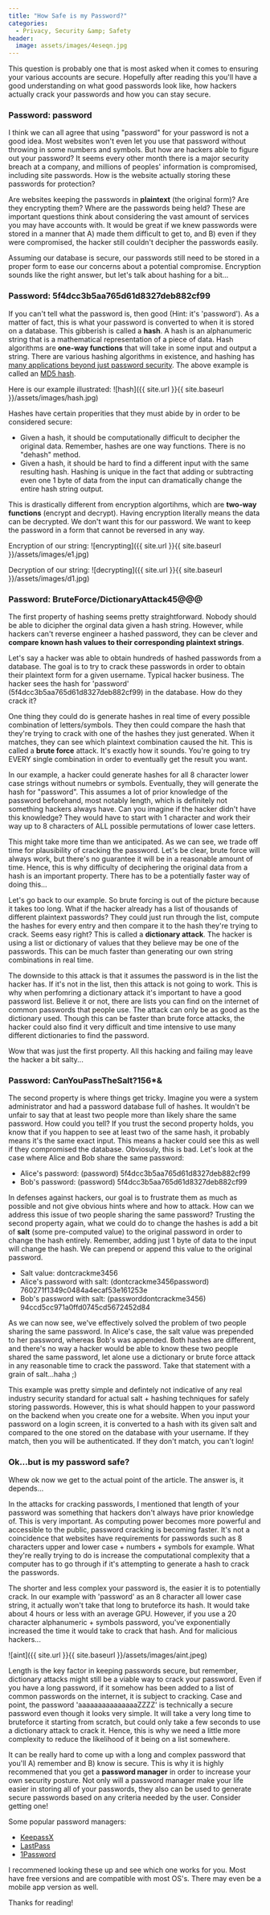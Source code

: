 ```yaml
---
title: "How Safe is my Password?"
categories:
  - Privacy, Security &amp; Safety
header:
  image: assets/images/4eseqn.jpg
---
```


This question is probably one that is most asked when it comes to ensuring your various accounts are secure. Hopefully after reading this you'll have a good understanding on what good passwords look like, how hackers actually crack your passwords and how you can stay secure. 

### Password: password 

I think we can all agree that using "password" for your password is not a good idea. Most websites won't even let you use that password without throwing in some numbers and symbols. But how are hackers able to figure out your password? It seems every other month there is a major security breach at a company, and millions of peoples' information is compromised, including site passwords. How is the website actually storing these passwords for protection?

Are websites keeping the passwords in **plaintext** (the original form)? Are they encrypting them? Where are the passwords being held? These are important questions think about considering the vast amount of services you may have accounts with. It would be great if we knew passwords were stored in a manner that A) made them difficult to get to, and B) even if they were compromised, the hacker still couldn't decipher the passwords easily.

Assuming our database is secure, our passwords still need to be stored in a proper form to ease our concerns about a potential compromise. Encryption sounds like the right answer, but let's talk about hashing for a bit...

### Password: 5f4dcc3b5aa765d61d8327deb882cf99

If you can't tell what the password is, then good (Hint: it's 'password'). As a matter of fact, this is what your password is converted to when it is stored on a database. This gibberish is called a **hash**. A hash is an alphanumeric string that is a mathematical representation of a piece of data. Hash algorithms are **one-way functions** that will take in some input and output a string. There are various hashing algorithms in existence, and hashing has [many applications beyond just password security](https://www.geeksforgeeks.org/applications-of-hashing/). The above example is called an [MD5 hash](https://searchsecurity.techtarget.com/definition/MD5). 

Here is our example illustrated:
![hash]({{ site.url }}{{ site.baseurl }}/assets/images/hash.jpg)

Hashes have certain properities that they must abide by in order to be considered secure:

* Given a hash, it should be computationally difficult to decipher the original data. Remember, hashes are one way functions. There is no "dehash" method.
* Given a hash, it should be hard to find a different input with the same resulting hash. Hashing is unique in the fact that adding or subtracting even one 1 byte of data from the input can dramatically change the entire hash string output.

This is drastically different from encryption algortihms, which are **two-way functions** (encrypt and decrypt). Having encryption literally means the data can be decrypted. We don't want this for our password. We want to keep the password in a form that cannot be reversed in any way.

Encryption of our string:
![encrypting]({{ site.url }}{{ site.baseurl }}/assets/images/e1.jpg)

Decryption of our string:
![decrypting]({{ site.url }}{{ site.baseurl }}/assets/images/d1.jpg)

### Password: BruteForce/DictionaryAttack45@@@

The first property of hashing seems pretty straightforward. Nobody should be able to dicipher the orginal data given a hash string. However, while hackers can't reverse engineer a hashed password, they can be clever and **compare known hash values to their corresponding plaintext strings**. 

Let's say a hacker was able to obtain hundreds of hashed passwords from a database. The goal is to try to crack these passwords in order to obtain their plaintext form for a given username. Typical hacker business. The hacker sees the hash for 'password' (5f4dcc3b5aa765d61d8327deb882cf99) in the database. How do they crack it? 

One thing they could do is generate hashes in real time of every possible combination of letters/symbols. They then could compare the hash that they're trying to crack with one of the hashes they just generated. When it matches, they can see which plaintext combination caused the hit. This is called a **brute force** attack. It's exactly how it sounds. You're going to try EVERY single combination in order to eventually get the result you want. 

In our example, a hacker could generate hashes for all 8 character lower case strings without numebrs or symbols. Eventually, they will generate the hash for "password". This assumes a lot of prior knowledge of the password beforehand, most notably length, which is definitely not something hackers always have. Can you imagine if the hacker didn't have this knowledge? They would have to start with 1 character and work their way up to 8 characters of ALL possible permutations of lower case letters.

This might take more time than we anticipated. As we can see, we trade off time for plausibility of cracking the password. Let's be clear, brute force will always work, but there's no guarantee it will be in a reasonable amount of time. Hence, this is why difficulty of deciphering the original data from a hash is an important property. There has to be a potentially faster way of doing this...

Let's go back to our example. So brute forcing is out of the picture because it takes too long. What if the hacker already has a list of thousands of different plaintext passwords? They could just run through the list, compute the hashes for every entry and then compare it to the hash they're trying to crack. Seems easy right? This is called a **dictionary attack**. The hacker is using a list or dictionary of values that they believe may be one of the passwords. This can be much faster than generating our own string combinations in real time. 

The downside to this attack is that it assumes the password is in the list the hacker has. If it's not in the list, then this attack is not going to work. This is why when perfomring a dictionary attack it's important to have a good password list. Believe it or not, there are lists you can find on the internet of common passwords that people use. The attack can only be as good as the dictionary used. Though this can be faster than brute force attacks, the hacker could also find it very difficult and time intensive to use many different dictionaries to find the password.

Wow that was just the first property. All this hacking and failing may leave the hacker a bit salty...

### Password: CanYouPassTheSalt?156*&

The second property is where things get tricky. Imagine you were a system administrator and had a password database full of hashes. It wouldn't be unfair to say that at least two people more than likely share the same password. How could you tell? If you trust the second property holds, you know that if you happen to see at least two of the same hash, it probably means it's the same exact input. This means a hacker could see this as well if they compromised the database. Obviosuly, this is bad. Let's look at the case where Alice and Bob share the same password:

* Alice's password: (password) 5f4dcc3b5aa765d61d8327deb882cf99
* Bob's password: (password) 5f4dcc3b5aa765d61d8327deb882cf99

In defenses against hackers, our goal is to frustrate them as much as possible and not give obvious hints where and how to attack. How can we address this issue of two people sharing the same password? Trusting the second property again, what we could do to change the hashes is add a bit of **salt** (some pre-computed value) to the original password in order to change the hash entirely. Remember, adding just 1 byte of data to the input will change the hash. We can prepend or append this value to the original password.

* Salt value: dontcrackme3456
* Alice's password with salt: (dontcrackme3456password) 760271f1349c0484a4ecaf53e161253e
* Bob's password with salt: (passworddontcrackme3456) 94ccd5cc971a0ffd0745cd5672452d84

As we can now see, we've effectively solved the problem of two people sharing the same password. In Alice's case, the salt value was prepended to her password, whereas Bob's was appended. Both hashes are different, and there's no way a hacker would be able to know these two people shared the same password, let alone use a dictionary or brute force attack in any reasonable time to crack the password. Take that statement with a grain of salt...haha ;) 

This example was pretty simple and defintely not indicative of any real industry security standard for actual salt + hashing techniques for safely storing passwords. However, this is what should happen to your password on the backend when you create one for a website. When you input your password on a login screen, it is converted to a hash with its given salt and compared to the one stored on the database with your username. If they match, then you will be authenticated. If they don't match, you can't login! 

### Ok...but is my password safe?

Whew ok now we get to the actual point of the article. The answer is, it depends...

In the attacks for cracking passwords, I mentioned that length of your password was something that hackers don't always have prior knowledge of. This is very important. As computing power becomes more powerful and accessible to the public, password cracking is becoming faster. It's not a coincidence that websites have requirements for passwords such as 8 characters upper and lower case + numbers + symbols for example. What they're really trying to do is increase the computational complexity that a computer has to go through if it's attempting to generate a hash to crack the passwords. 

The shorter and less complex your password is, the easier it is to potentially crack. In our example with 'password' as an 8 character all lower case string, it actually won't take that long to bruteforce its hash. It would take about 4 hours or less with an average GPU. However, if you use a 20 character alphanumeric + symbols password, you've exponentially increased the time it would take to crack that hash. And for malicious hackers...

![aint]({{ site.url }}{{ site.baseurl }}/assets/images/aint.jpeg)

Length is the key factor in keeping passwords secure, but remember, dictionary attacks might still be a viable way to crack your password. Even if you have a long password, if it somehow has been added to a list of common passwords on the internet, it is subject to cracking. Case and point, the password 'aaaaaaaaaaaaaaaZZZZ' is technically a secure password even though it looks very simple. It will take a very long time to bruteforce it starting from scratch, but could only take a few seconds to use a dictionary attack to crack it. Hence, this is why we need a little more complexity to reduce the likelihood of it being on a list somewhere.

It can be really hard to come up with a long and complex password that you'll A) remember and B) know is secure. This is why it is highly recommened that you get a **password manager** in order to increase your own security posture. Not only will a password manager make your life easier in storing all of your passwords, they also can be used to generate secure passwords based on any criteria needed by the user. Consider getting one! 

Some popular password managers:

* [KeepassX](https://keepass.info/)
* [LastPass](https://www.lastpass.com/)
* [1Password](https://1password.com/)

I recommened looking these up and see which one works for you. Most have free versions and are compatible with most OS's. There may even be a mobile app version as well. 

Thanks for reading! 










